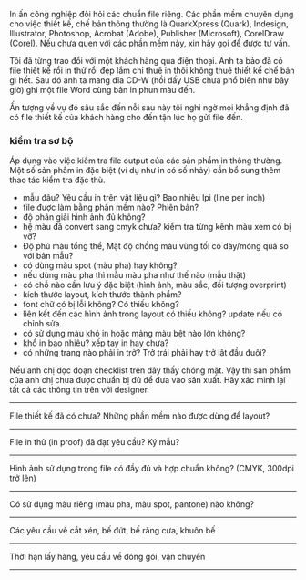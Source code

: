 In ấn công nghiệp đòi hỏi các chuẩn file riêng. Các phần mềm chuyên dụng cho việc thiết kế, chế bản thông thường là QuarkXpress (Quark), Indesign, Illustrator, Photoshop, Acrobat (Adobe), Publisher (Microsoft), CorelDraw (Corel). Nếu chưa quen với các phần mềm này, xin hãy gọi để được tư vấn. 

Tôi đã từng trao đổi với một khách hàng qua điện thoại. Anh ta bảo đã có file thiết kế rồi in thử rồi đẹp lắm chỉ thuê in thôi không thuê thiết kế chế bản gì hết. Sau đó anh ta mang đĩa CD-W (hồi đấy USB chưa phổ biến như bây giờ) ghi một file Word cùng bản in phun màu đến.

Ấn tượng về vụ đó sâu sắc đến nỗi sau này tôi nghi ngờ mọi khẳng định đã có file thiết kế của khách hàng cho đến tận lúc họ gửi file đến.


### kiểm tra sơ bộ

Áp dụng vào việc kiểm tra file output của các sản phẩm in thông thường. Một số sản phẩm in đặc biệt (ví dụ như in có số nhảy) cần bổ sung thêm thao tác kiểm tra đặc thù.

- mẫu đâu? Yêu cầu in trên vật liệu gì? Bao nhiêu lpi (line per inch)
- file được làm bằng phần mềm nào? Phiên bản?
- độ phân giải hình ảnh đủ không?
- hệ màu đã convert sang cmyk chưa? kiểm tra từng kênh màu xem có bị vỡ?
- Độ phủ màu tổng thể, Mật độ chồng màu vùng tối có dày/mỏng quá so với bản mẫu?
- có dùng màu spot (màu pha) hay không?
- nếu dùng màu pha thì mẫu màu pha như thế nào (mẫu thật)
- có chỗ nào cần lưu ý đặc biệt (hình ảnh, màu sắc, đối tượng overprint)
- kích thước layout, kích thước thành phẩm?
- font chữ có bị lỗi không? Có thiếu không?
- liên kết đến các hình ảnh trong layout có thiếu không? update nếu có chỉnh sửa.
- có sử dụng màu khó in hoặc mảng màu bệt nào lớn không?
- khổ in bao nhiêu? xếp tay in hay chưa?
- có những trang nào phải in trở? Trở trái phải hay trở lật đầu đuôi?

Nếu anh chị đọc đoạn checklist trên đây thấy chóng mặt. Vậy thì sản phẩm của anh chị chưa được chuẩn bị đủ để đưa vào sản xuất. Hãy xác minh lại tất cả các thông tin trên với designer.


---

File thiết kế đã có chưa? Những phần mềm nào được dùng để layout?

---

File in thử (in proof) đã đạt yêu cầu? Ký mẫu?

---

Hình ảnh sử dụng trong file có đầy đủ và hợp chuẩn không? (CMYK, 300dpi trở lên)

---

Có sử dụng màu riêng (màu pha, màu spot, pantone) nào không?

---

Các yêu cầu về cắt xén, bế đứt, bế răng cưa, khuôn bế

---

Thời hạn lấy hàng, yêu cầu về đóng gói, vận chuyển

---
